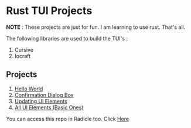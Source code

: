 # Rust TUI Projects

**__NOTE__** :
These projects are just for fun. I am learning to use rust. That's all. 

The following libraries are used to build the TUI's : 
1. Cursive
2. Iocraft

## Projects 

1. [Hello World](hello_world/Hello_World.md)
2. [Confirmation Dialog Box](confirmation_dialog_box/Confirmation_Dialog_Box.md)
3. [Updating UI Elements](update_ui_elements/Update_UI_Elements.md)
4. [All UI Elements (Basic Ones)](all_famous_ui_elements/UI_Elements.md)

You can access this repo in Radicle too. Click [Here](https://app.radicle.xyz/nodes/seed.radicle.garden/rad:z4FrRnNPZjEXDvkMpreYz8pnuxKMW)

